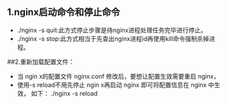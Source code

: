 ## 1.nginx启动命令和停止命令
- ./nginx -s quit:此方式停止步骤是待nginx进程处理任务完毕进行停止。
- ./nginx -s stop:此方式相当于先查出nginx进程id再使用kill命令强制杀掉进程。

##2.重新加载配置文件：
- 当 ngin x的配置文件 nginx.conf 修改后，要想让配置生效需要重启 nginx，
- 使用-s reload不用先停止 ngin x再启动 nginx 即可将配置信息在 nginx 中生效，
如下：
./nginx -s reload

